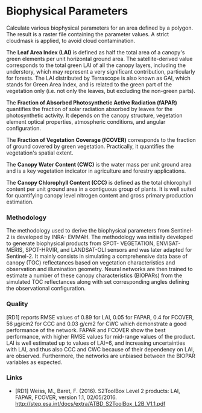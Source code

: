 # Biophysical Parameters 

Calculate various biophysical parameters for an area defined by a polygon. The result is a raster file
containing the parameter values. A strict cloudmask is applied, to avoid cloud contamination.
                    
The **Leaf Area Index (LAI)** is defined as half the total area of a canopy's green elements 
per unit horizontal ground area. The satellite-derived value corresponds to the total green LAI 
of all the canopy layers, including the understory, which may represent a very significant 
contribution, particularly for forests. The LAI distributed by Terrascope is also known as GAI, 
which stands for Green Area Index, and is related to the green part of the vegetation only
 (i.e. not only the leaves, but excluding the non-green parts).

The **Fraction of Absorbed Photosynthetic Active Radiation (fAPAR)** quantifies the fraction 
of solar radiation absorbed by leaves for the photosynthetic activity. It depends on the 
canopy structure, vegetation element optical properties, atmospheric conditions, and angular 
configuration.

The **Fraction of Vegetation Coverage (fCOVER)** corresponds to the fraction of ground 
covered by green vegetation. Practically, it quantifies the vegetation's spatial extent.

The **Canopy Water Content (CWC)** is the water mass per unit ground area and is a key 
vegetation indicator in agriculture and forestry applications.

The **Canopy Chlorophyll Content (CCC)** is defined as the total chlorophyll content per 
unit ground area in a contiguous group of plants. It is well suited for quantifying canopy 
level nitrogen content and gross primary production estimation.

### Methodology

The methodology used to derive the biophysical parameters from Sentinel-2 is developed by INRA-
EMMAH. The methodology was initially developed to generate biophysical products from SPOT-
VEGETATION, ENVISAT-MERIS, SPOT-HRVIR, and LANDSAT-OLI sensors and was later adapted for
Sentinel-2. It mainly consists in simulating a comprehensive data base of canopy (TOC) reflectances
based on vegetation characteristics and observation and illumination geometry. Neural networks are
then trained to estimate a number of these canopy characteristics (BIOPARs) from the simulated TOC
reflectances along with set corresponding angles defining the observational configuration.

### Quality

 [RD1] reports RMSE
values of 0.89 for LAI, 0.05 for FAPAR, 0.4 for FCOVER, 56 µg/cm2 for CCC and 0.03 g/cm2 for CWC
which demonstrate a good performance of the network. FAPAR and FCOVER show the best
performance, with higher RMSE values for mid-range values of the product. LAI is well estimated up
to values of LAI=6, and increasing uncertainties with LAI, and thus also CCC and CWC because of their
dependency on LAI, are observed. Furthermore, the networks are unbiased between the BIOPAR
variables as expected.

### Links

- [RD1] Weiss, M., Baret, F. (2016). S2ToolBox Level 2 products: LAI, FAPAR, FCOVER, version
1.1, 02/05/2016. http://step.esa.int/docs/extra/ATBD_S2ToolBox_L2B_V1.1.pdf